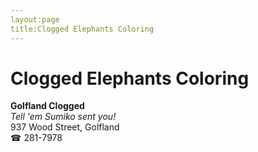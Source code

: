 ```yaml
---
layout:page
title:Clogged Elephants Coloring
---
```

# Clogged Elephants Coloring

**Golfland Clogged**  
_Tell 'em Sumiko sent you!_  
937 Wood Street, Golfland  
☎ 281-7978



